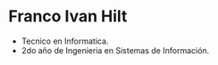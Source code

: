 # Franco Ivan Hilt
* Tecnico en Informatica.
* 2do año de Ingenieria en Sistemas de Información.



